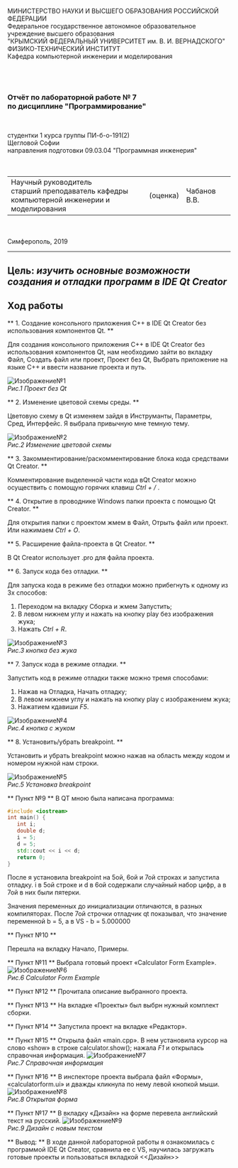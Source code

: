 МИНИСТЕРСТВО НАУКИ И ВЫСШЕГО ОБРАЗОВАНИЯ РОССИЙСКОЙ ФЕДЕРАЦИИ\
Федеральное государственное автономное образовательное учреждение высшего образования\
"КРЫМСКИЙ ФЕДЕРАЛЬНЫЙ УНИВЕРСИТЕТ им. В. И. ВЕРНАДСКОГО"\
ФИЗИКО-ТЕХНИЧЕСКИЙ ИНСТИТУТ\
Кафедра компьютерной инженерии и моделирования\
<br/><br/>
​
### Отчёт по лабораторной работе № 7<br/> по дисциплине "Программирование"
<br/>

студентки 1 курса группы ПИ-б-о-191(2)\
Щегловой Софии\
направления подготовки 09.03.04 "Программная инженерия"\
<br/>
​
<table>
<tr><td>Научный руководитель<br/> старший преподаватель кафедры<br/>компьютерной инженерии и моделирования</td>
<td>(оценка)</td>
<td>Чабанов В.В.</td>
</tr>
</table>
<br/><br/>
​
Симферополь, 2019

* * *

## Цель: _изучить основные возможности создания и отладки программ в IDE Qt Creator_

## Ход работы

   ** 1. Создание консольного приложения С++ в IDE Qt Creator без использования компонентов Qt. **

Для создания консольного приложения С++ в IDE Qt Creator без использования компонентов Qt, нам необходимо зайти во вкладку Файл, Создать файл или проект, Проект без Qt, Выбрать приложение на языке C++ и ввести название проекта и путь.

![Изображение№1](scrinshots/1.PNG)\
*Рис.1 Проект без Qt*

  ** 2. Изменение цветовой схемы  среды. **

Цветовую схему в  Qt изменяем зайдя в Инструманты, Параметры, Сред, Интерфейс.
Я выбрала привычную мне темную тему.

![Изображение№2](scrinshots/2.PNG)\
*Рис.2 Изменение цветовой схемы*

   ** 3. Закомментирование/раскомментирование блока кода средствами Qt Creator. **

Комментирование выделенной части кода вQt Creator можно осуществить с помощую горячих клавиш *Ctrl + /* .

  ** 4. Открытие в проводнике Windows папки проекта с помощью Qt Creator. **

Для открытия папки с проектом жмем в Файл, Отрыть файл или проект.
Или нажимаем *Ctrl + O*.


   ** 5. Расширение файла-проекта в Qt Creator. **

В Qt Creator использует .pro  для файла проекта.

   ** 6. Запуск кода без отладки. **

Для запуска кода в режиме без отладки можно прибегнуть к одному из 3х способов:
1) Переходом на вкладку Сборка и жмем Запустить;
2) В левом нижнем углу и нажать на кнопку play без изображения жука;
3) Нажать *Ctrl + R*.

![Изображение№3](scrinshots/3.PNG)\
*Рис.3  кнопка без жука*

   ** 7. Запуск кода в режиме отладки. **

Запустить код в режиме отладки также можно тремя способами:
1) Нажав на Отладка, Начать отладку;
2) В левом нижнем углу и нажать на кнопку play с изображением жука;
3)  Нажатием кдавиши  *F5*.

![Изображение№4](scrinshots/4.PNG)\
*Рис.4 кнопка с жуком*

  ** 8. Установить/убрать breakpoint. **

Установить и убрать breakpoint можно нажав на область между кодом и номером нужной нам строки.

![Изображение№5](scrinshots/5.PNG)\
*Рис.5 Установка breakpoint*

   ** Пункт №9 **
 В QT мною была написана программа:
 ```c++
 #include <iostream>
int main() {
    int i;
    double d;
    i = 5;
    d = 5;
    std::cout << i << d;
    return 0;
}
 ```
 После я установила breakpoint на 5ой, 6ой и 7ой строках и запустила отладку.
 i в 5ой строке и d в 6ой содержали случайный набор цифр, а в 7ой в них были пятерки.

Значения переменных до инициализации отличаются, в разных компиляторах. После 7ой строчки отладчик qt показывал, что значение переменной b = 5, а в VS - b = 5.000000


  ** Пункт №10 ** 

Перешла на вкладку Начало, Примеры.

   ** Пункт №11 **
Выбрала готовый проект «Calculator Form Example».
![Изображение№6](scrinshots/6.PNG)\
*Рис.6 Calculator Form Example*

   ** Пункт №12 **
Прочитала описание выбранного проекта.

   ** Пункт №13 **
На вкладке «Проекты» был выбрн нужный комплект сборки.

   ** Пункт №14 **
Запустила проект на вкладке «Редактор».

   ** Пункт №15 **
Открыла файл «main.cpp». В нем установила курсор на слово «show» в строке calculator.show(); нажала *F1* и открылась справочная информация.
![Изображение№7](scrinshots/7.PNG)\
*Рис.7 Справочная информация*

   ** Пункт №16 **
В инспекторе проекта выбрала файл «Формы», «calculatorform.ui» и дважды кликнула по нему левой кнопкой мыши.
![Изображение№8](scrinshots/8.PNG)\
*Рис.8 Открытая форма*

   ** Пункт №17 **
В вкладку «Дизайн» на форме перевела английский текст на русский.
![Изображение№9](scrinshots/9.PNG)\
*Рис.9 Дизайн с новым текстом*


** Вывод: **
В ходе данной лабораторной работы я ознакомилась с программой IDE Qt Creator, сравнила ее с VS, научилась загружать готовые проекты и пользоваться вкладкой <<Дизайн>>